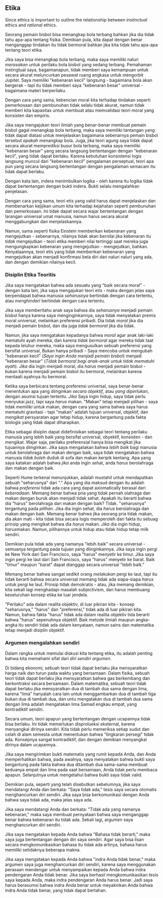 ## Etika

Since ethics is important to outline the relationship between *instinctual* ethics and *rational* ethics.

Seorang pemain bisbol bisa menangkap bola terbang bahkan jika dia tidak tahu apa-apa tentang fisika. Demikian pula, kita dapat dengan benar menganggap tindakan itu tidak bermoral bahkan jika kita tidak tahu apa-apa tentang teori etika.

Jika saya bisa menangkap bola terbang, maka saya memiliki naluri *merasakan* untuk perilaku bola bisbol yang sedang terbang. Pemahaman instingtual saya, bagaimanapun, tidak memberi saya kemampuan untuk secara akurat meluncurkan pesawat ruang angkasa untuk mengorbit Jupiter. Saya memiliki "kebenaran kecil" langsung - bagaimana bola akan bergerak - tapi itu tidak memberi saya "kebenaran besar" universal - bagaimana materi berperilaku.

Dengan cara yang sama, kebencian moral kita terhadap tindakan seperti pemerkosaan dan pembunuhan tidak selalu tidak akurat, namun tidak memberi kita kapasitas untuk membuat atau memvalidasi teori moral yang konsisten dan empiris.

Jika saya mengajukan teori ilmiah yang benar-benar membuat pemain bisbol gagal menangkap bola terbang, maka saya memiliki tantangan yang tidak dapat diatasi untuk menjelaskan bagaimana sebenarnya pemain bisbol tersebut *apakah* menangkap bola. Juga, jika teori agung saya tidak dapat secara akurat memprediksi busur bola terbang, maka saya memiliki "kebenaran besar" yang secara langsung bertentangan dengan "kebenaran kecil", yang tidak dapat berlaku. Karena kebutuhan konsistensi logis langsung muncul dari "kebenaran kecil" pengalaman perseptual, teori apa pun yang secara langsung bertentangan dengan pengalaman semacam itu tidak dapat berlaku.

Dengan kata lain, indera menimbulkan logika - oleh karena itu logika tidak dapat bertentangan dengan bukti indera. Bukti selalu mengalahkan penjelasan.

Dengan cara yang sama, teori etis yang valid harus dapat menjelaskan dan membenarkan kejijikan umum kita terhadap kejahatan seperti pembunuhan dan pemerkosaan. Ini tidak dapat secara wajar bertentangan dengan larangan universal umat manusia, namun harus secara akurat menggabungkan dan menjelaskannya.

Namun, sama seperti fisika Einstein memberikan kebenaran yang mengejutkan - sebenarnya, nilainya tidak akan bernilai jika kebenaran itu *tidak* mengejutkan - teori etika memberi nilai tertinggi saat mereka juga mengungkapkan kebenaran yang mengejutkan - mengejutkan, bahkan. Kenyataannya, teori etis yang tidak memberikan kebenaran yang mengejutkan akan menjadi konfirmasi bela diri dari naluri naluri yang ada, dan dengan demikian nilainya kecil.

### Disiplin Etika Teoritis

Jika saya mengatakan bahwa ada sesuatu yang "baik secara moral" - dengan kata lain, jika saya mengajukan teori etis - maka dengan jelas saya berpendapat bahwa manusia *seharusnya* bertindak dengan cara tertentu, atau *menghindari* bertindak dengan cara tertentu.

Jika saya memberitahu anak saya bahwa dia *seharusnya* menjadi pemain bisbol hanya karena saya menginginkannya, saya tidak menyatakan premis moral universal, melainkan preferensi pribadi. Dia tidak *moral* jika dia menjadi pemain bisbol, dan dia juga *tidak bermoral* jika dia tidak.

Namun, jika saya mengatakan kepadanya bahwa *moral* agar anak laki-laki mematuhi ayah mereka, dan karena *tidak bermoral* agar mereka tidak taat kepada leluhur mereka, maka saya mengusulkan sebuah preferensi yang bersifat universal, Bukan hanya pribadi - Saya mencoba untuk mengubah "kebenaran kecil" (*Saya ingin Anda menjadi pemain bisbol*) menjadi "kebenaran besar" (*Tidak bermoral bagi anak-anak untuk tidak mematuhi ayah*). *Jika* dia ingin menjadi moral, dia *harus* menjadi pemain bisbol - bukan karena menjadi pemain bisbol itu bermoral, melainkan karena mentaati ayahnya itu bermoral.

Ketika saya berbicara tentang preferensi universal, saya benar-benar menentukan apa yang diinginkan *secara objektif*, atau *yang diperlukan*, dengan asumsi tujuan tertentu. *Jika* Saya ingin hidup, saya tidak perlu menyukai jazz, tapi saya *harus* makan. "Makan" tetap menjadi pilihan - saya tidak *memiliki* untuk makan, dengan cara yang sama bahwa saya harus mematuhi gravitasi - tapi "makan" adalah tujuan universal, objektif, dan *mengikat* persyaratan agar tetap hidup, karena bergantung pada fakta biologis yang tidak dapat diharapkan.

Etika sebagai disiplin dapat didefinisikan sebagai teori tentang perilaku manusia yang lebih baik yang bersifat universal, obyektif, konsisten - dan mengikat. Wajar saja, perilaku preferensial hanya bisa mengikat jika tujuannya diinginkan. Jika saya mengatakan bahwa *lebih baik* bagi manusia untuk berolahraga dan makan dengan baik, saya tidak mengatakan bahwa manusia *tidak boleh* duduk di sofa dan makan keripik kentang. Apa yang saya katakan adalah bahwa *jika* anda ingin sehat, anda *harus* berolahraga dan makan dengan baik.

Seperti Hume terkenal menunjukkan, adalah mustahil untuk mendapatkan sebuah "seharusnya" dari "." Apa yang dia maksud dengan itu adalah bahwa *preferensi* tidak ada cara yang dapat axiomatically berasal dari *keberadaan*. Memang benar bahwa pria yang tidak pernah olahraga dan makan dengan buruk akan menjadi tidak sehat. Apakah itu berarti bahwa dia "harus" berolahraga dan makan dengan baik? Tidak. "seharusnya" tergantung pada *pilihan*. Jika dia ingin sehat, dia *harus* berolahraga dan makan dengan baik. Memang benar bahwa jika seorang pria tidak makan, dia akan mati - kita tidak bisa secara logis memperoleh dari fakta itu sebuag prinsip yang mengikat bahwa dia *harus* makan. *Jika* dia ingin hidup, *harus*makan. Namun, pilihannya untuk hidup atau tidak hidup tetap milk sendiri.

Demikian pula tidak ada yang namanya "lebih baik" secara universal - semuanya tergantung pada tujuan yang diinginkannya. Jika saya ingin pergi ke New York dari San Francisco, saya "harus" menyetir ke timur. Jika saya ingin pergi ke laut dari San Francisco, saya "harus" menyetir ke barat. Baik "timur" maupun "barat" dapat dianggap secara universal "lebih baik."

Memang benar bahwa sangat sedikit orang *melakukan* pergi ke laut, tapi itu tidak berarti bahwa secara universal memang tidak ada siapa-siapa *harus* untuk pergi ke laut. Prinsip tidak demokratis - atau, jika memang demikian, kita sekali lagi menghadapi masalah subjectivism, dan harus membuang keseluruhan konsep etika ke luar jendela.

"Perilaku" ada dalam realita objektiv, di luar pikiran kita - konsep "seharusnya," "harus" dan "preferensi," tidak ada di luar pikiran kita. Namun, bahwa fakta "harus" tidak ada dalam realita objektiv tida berarti bahwa "harus" sepenuhnya objektif. Baik metode ilmiah maupun angka-angka itu sendiri tidak ada dalam kenyataan, namun sains dan matematika tetap menjadi disiplin objektif.

### Argumen mengalahkan sendiri

Dalam rangka untuk memulai diskusi kita tentang etika, itu adalah penting bahwa kita memahami sifat dari *diri sendiri argumen*.

Di bidang ekonomi, sebuah teori tidak dapat berlaku jika mensyaratkan harga naik dan turun pada waktu yang bersamaan. Dalam fisika, sebuah teori tidak dapat berlaku jika mensyaratkan bahwa gas berkembang dan berkontraksi secara bersamaan. Dalam matematika, sebuah teori tidak dapat berlaku jika mensyaratkan dua di tambah dua sama dengan lima, karena "lima" hanyalah cara lain untuk menggambarkan dua di tambah tiga bukan dua di tambah dua, dan untu mengatakan dua di tambah dua sama dengan lima adalah mengatakan lima Samad engkau empat, yang kontradiktif sendiri.

Secara umum, teori apapun yang bertentangan dengan ucapannya tidak bisa berlaku. Ini tidak memerlukan disprolueksi eksternal, karena menyangkal dirinya sendiri. Kita tidak perlu memeriksa setiap sudut dan celah di alam semesta untuk menentukan bahwa "lingkaran persegi" tidak ada. Konsepnya sangat kontradiktif, dan dengan demikian menyangkal dirinya dalam ucapannya.

Jika saya mengirimkan bukti matematis yang rumit kepada Anda, dan Anda memperhatikan bahwa, pada awalnya, saya menyatakan bahwa bukti saya bergantung pada fakta bahwa dua ditambah dua sama-sama membuat keduanya empat dan lima pada saat bersamaan, Anda tidak perlu membaca apapun. Selanjutnya untuk mengetahui bahwa bukti saya tidak valid.

Demikian pula, seperti yang telah disebutkan sebelumnya, jika saya mendatangi Anda dan berkata: "Saya tidak ada," tesis saya secara otomatis menghancurkan diri sendiri. Jika saya bisa berkomunikasi dengan Anda bahwa saya tidak ada, maka jelas saya ada.

Jika saya mendatangi Anda dan berkata: "Tidak ada yang namanya kebenaran," maka saya membuat pernyataan bahwa saya menganggap benar bahwa kebenaran itu tidak ada. Sekali lagi, argumen saya menghancurkan diri sendiri.

Jika saya mengatakan kepada Anda bahwa "Bahasa tidak berarti," maka saya juga bertentangan dengan diri saya sendiri. Agar saya bisa lisan secara mengkomunikasikan bahasa itu tidak ada artinya, bahasa harus memiliki setidaknya beberapa makna.

Jika saya mengatakan kepada Anda bahwa "indra Anda tidak benar," maka argumen saya juga menghancurkan diri sendiri, karena saya menggunakan perasaan mendengar untuk menyampaikan kepada Anda bahwa indra pendengaran Anda tidak benar. Jika saya berhasil mengkomunikasikan tesis saya kepada Anda, maka indra pendengaran Anda harus benar. Jadi saya harus berasumsi bahwa indra Anda benar untuk meyakinkan Anda bahwa indra Anda tidak benar, yang tidak dapat bertahan.